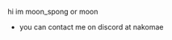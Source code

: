 hi im moon_spong or moon

- you can contact me on discord at nakomae

<!---
moon-spong/moon-spong is a ✨ special ✨ repository because its `README.md` (this file) appears on your GitHub profile.
You can click the Preview link to take a look at your changes.
--->
